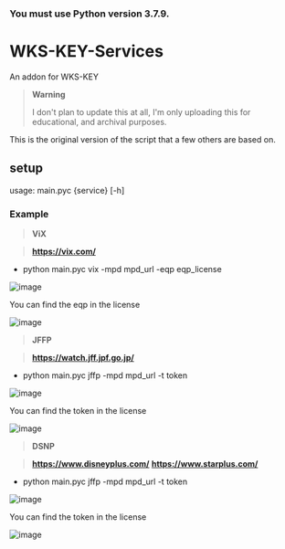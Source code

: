 
### You must use Python version 3.7.9.

# WKS-KEY-Services 
An addon for WKS-KEY

> **Warning**
>
> I don't plan to update this at all, I'm only uploading this for educational, and archival purposes.

This is the original version of the script that a few others are based on.

## setup

usage: main.pyc {service} [-h]

### Example
> **ViX** 


> **https://vix.com/**

  - python main.pyc vix -mpd mpd_url -eqp eqp_license
  
![image](https://media.discordapp.net/attachments/707689574226460683/1088079900310782032/image.png)

You can find the eqp in the license

![image](https://media.discordapp.net/attachments/826590534151700550/1088085289181913118/image.png)


> **JFFP** 


> **https://watch.jff.jpf.go.jp/**

  - python main.pyc jffp -mpd mpd_url -t token
  
![image](https://media.discordapp.net/attachments/916452106523775036/1088114321608949770/image.png)

You can find the token in the license

![image](https://media.discordapp.net/attachments/826590534151700550/1088115982553337867/image.png)

> **DSNP** 

> **https://www.disneyplus.com/**
> **https://www.starplus.com/**

  - python main.pyc jffp -mpd mpd_url -t token
  
![image](https://media.discordapp.net/attachments/916452106523775036/1088114321608949770/image.png)

You can find the token in the license

![image](https://media.discordapp.net/attachments/826590534151700550/1088115982553337867/image.png)


